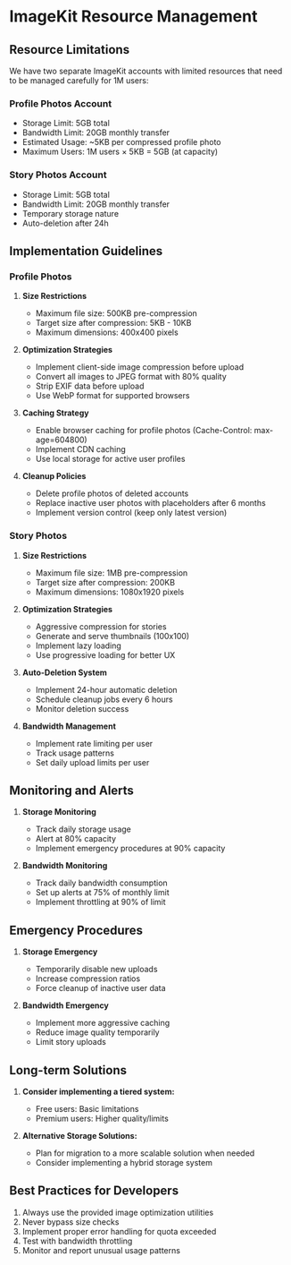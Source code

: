 # ImageKit Resource Management

## Resource Limitations
We have two separate ImageKit accounts with limited resources that need to be managed carefully for 1M users:

### Profile Photos Account
- Storage Limit: 5GB total
- Bandwidth Limit: 20GB monthly transfer
- Estimated Usage: ~5KB per compressed profile photo
- Maximum Users: 1M users × 5KB = 5GB (at capacity)

### Story Photos Account
- Storage Limit: 5GB total
- Bandwidth Limit: 20GB monthly transfer
- Temporary storage nature
- Auto-deletion after 24h

## Implementation Guidelines

### Profile Photos
1. **Size Restrictions**
   - Maximum file size: 500KB pre-compression
   - Target size after compression: 5KB - 10KB
   - Maximum dimensions: 400x400 pixels

2. **Optimization Strategies**
   - Implement client-side image compression before upload
   - Convert all images to JPEG format with 80% quality
   - Strip EXIF data before upload
   - Use WebP format for supported browsers

3. **Caching Strategy**
   - Enable browser caching for profile photos (Cache-Control: max-age=604800)
   - Implement CDN caching
   - Use local storage for active user profiles

4. **Cleanup Policies**
   - Delete profile photos of deleted accounts
   - Replace inactive user photos with placeholders after 6 months
   - Implement version control (keep only latest version)

### Story Photos
1. **Size Restrictions**
   - Maximum file size: 1MB pre-compression
   - Target size after compression: 200KB
   - Maximum dimensions: 1080x1920 pixels

2. **Optimization Strategies**
   - Aggressive compression for stories
   - Generate and serve thumbnails (100x100)
   - Implement lazy loading
   - Use progressive loading for better UX

3. **Auto-Deletion System**
   - Implement 24-hour automatic deletion
   - Schedule cleanup jobs every 6 hours
   - Monitor deletion success

4. **Bandwidth Management**
   - Implement rate limiting per user
   - Track usage patterns
   - Set daily upload limits per user

## Monitoring and Alerts

1. **Storage Monitoring**
   - Track daily storage usage
   - Alert at 80% capacity
   - Implement emergency procedures at 90% capacity

2. **Bandwidth Monitoring**
   - Track daily bandwidth consumption
   - Set up alerts at 75% of monthly limit
   - Implement throttling at 90% of limit

## Emergency Procedures

1. **Storage Emergency**
   - Temporarily disable new uploads
   - Increase compression ratios
   - Force cleanup of inactive user data

2. **Bandwidth Emergency**
   - Implement more aggressive caching
   - Reduce image quality temporarily
   - Limit story uploads

## Long-term Solutions

1. **Consider implementing a tiered system:**
   - Free users: Basic limitations
   - Premium users: Higher quality/limits

2. **Alternative Storage Solutions:**
   - Plan for migration to a more scalable solution when needed
   - Consider implementing a hybrid storage system

## Best Practices for Developers

1. Always use the provided image optimization utilities
2. Never bypass size checks
3. Implement proper error handling for quota exceeded
4. Test with bandwidth throttling
5. Monitor and report unusual usage patterns
